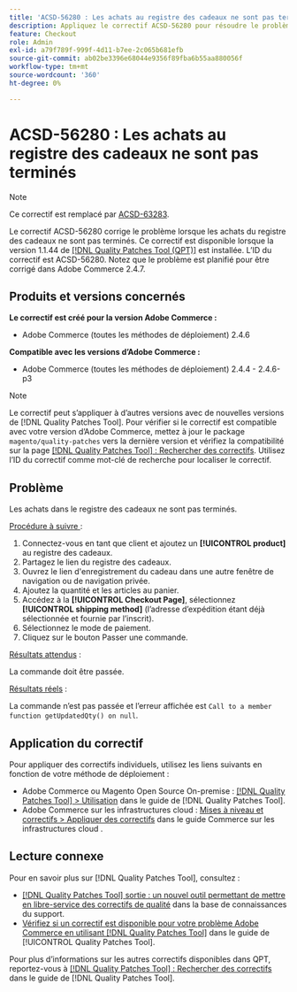 ```yaml
---
title: 'ACSD-56280 : Les achats au registre des cadeaux ne sont pas terminés'
description: Appliquez le correctif ACSD-56280 pour résoudre le problème d'Adobe Commerce où les achats dans le registre des cadeaux ne sont pas terminés
feature: Checkout
role: Admin
exl-id: a79f789f-999f-4d11-b7ee-2c065b681efb
source-git-commit: ab02be3396e68044e9356f89fba6b55aa880056f
workflow-type: tm+mt
source-wordcount: '360'
ht-degree: 0%

---
```


# ACSD-56280 : Les achats au registre des cadeaux ne sont pas terminés

>[!NOTE]
>
>Ce correctif est remplacé par [ACSD-63283](/help/tools/quality-patches-tool/patches-available-in-qpt/v1-1-58/acsd-63283-resolving-gift-registry-email-and-order-placement-issues-in-adobe-commerce.md).

Le correctif ACSD-56280 corrige le problème lorsque les achats du registre des cadeaux ne sont pas terminés. Ce correctif est disponible lorsque la version 1.1.44 de [[!DNL Quality Patches Tool (QPT)]](https://experienceleague.adobe.com/fr/docs/commerce-knowledge-base/kb/announcements/commerce-announcements/magento-quality-patches-released-new-tool-to-self-serve-quality-patches) est installée. L’ID du correctif est ACSD-56280. Notez que le problème est planifié pour être corrigé dans Adobe Commerce 2.4.7.

## Produits et versions concernés

**Le correctif est créé pour la version Adobe Commerce :**

* Adobe Commerce (toutes les méthodes de déploiement) 2.4.6

**Compatible avec les versions d’Adobe Commerce :**

* Adobe Commerce (toutes les méthodes de déploiement) 2.4.4 - 2.4.6-p3

>[!NOTE]
>
>Le correctif peut s’appliquer à d’autres versions avec de nouvelles versions de [!DNL Quality Patches Tool]. Pour vérifier si le correctif est compatible avec votre version d’Adobe Commerce, mettez à jour le package `magento/quality-patches` vers la dernière version et vérifiez la compatibilité sur la page [[!DNL Quality Patches Tool] : Rechercher des correctifs](https://experienceleague.adobe.com/tools/commerce-quality-patches/index.html?lang=fr). Utilisez l’ID du correctif comme mot-clé de recherche pour localiser le correctif.

## Problème

Les achats dans le registre des cadeaux ne sont pas terminés.

<u>Procédure à suivre </u> :

1. Connectez-vous en tant que client et ajoutez un **[!UICONTROL product]** au registre des cadeaux.
1. Partagez le lien du registre des cadeaux.
1. Ouvrez le lien d&#39;enregistrement du cadeau dans une autre fenêtre de navigation ou de navigation privée.
1. Ajoutez la quantité et les articles au panier.
1. Accédez à la **[!UICONTROL Checkout Page]**, sélectionnez **[!UICONTROL shipping method]** (l’adresse d’expédition étant déjà sélectionnée et fournie par l’inscrit).
1. Sélectionnez le mode de paiement.
1. Cliquez sur le bouton Passer une commande.

<u>Résultats attendus</u> :

La commande doit être passée.

<u>Résultats réels</u> :

La commande n’est pas passée et l’erreur affichée est `Call to a member function getUpdatedQty() on null`.

## Application du correctif

Pour appliquer des correctifs individuels, utilisez les liens suivants en fonction de votre méthode de déploiement :

* Adobe Commerce ou Magento Open Source On-premise : [[!DNL Quality Patches Tool] > Utilisation](/help/tools/quality-patches-tool/usage.md) dans le guide de [!DNL Quality Patches Tool].
* Adobe Commerce sur les infrastructures cloud : [Mises à niveau et correctifs > Appliquer des correctifs](https://experienceleague.adobe.com/docs/commerce-cloud-service/user-guide/develop/upgrade/apply-patches.html?lang=fr) dans le guide Commerce sur les infrastructures cloud .

## Lecture connexe

Pour en savoir plus sur [!DNL Quality Patches Tool], consultez :

* [[!DNL Quality Patches Tool] sortie : un nouvel outil permettant de mettre en libre-service des correctifs de qualité](https://experienceleague.adobe.com/fr/docs/commerce-knowledge-base/kb/announcements/commerce-announcements/magento-quality-patches-released-new-tool-to-self-serve-quality-patches) dans la base de connaissances du support.
* [Vérifiez si un correctif est disponible pour votre problème Adobe Commerce en utilisant [!DNL Quality Patches Tool]](/help/tools/quality-patches-tool/patches-available-in-qpt/check-patch-for-magento-issue-with-magento-quality-patches.md) dans le guide de [!UICONTROL Quality Patches Tool].


Pour plus d’informations sur les autres correctifs disponibles dans QPT, reportez-vous à [[!DNL Quality Patches Tool] : Rechercher des correctifs](https://experienceleague.adobe.com/tools/commerce-quality-patches/index.html?lang=fr) dans le guide de [!DNL Quality Patches Tool].
